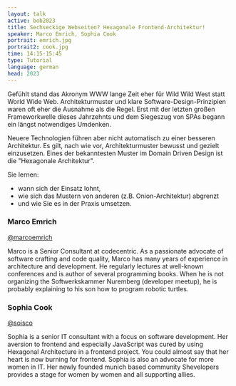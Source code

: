 ```yaml
---
layout: talk
active: bob2023
title: Sechseckige Webseiten? Hexagonale Frontend-Architektur!
speaker: Marco Emrich, Sophia Cook
portrait: emrich.jpg
portrait2: cook.jpg
time: 14:15-15:45
type: Tutorial
language: german
head: 2023
---
```


Gefühlt stand das Akronym WWW lange Zeit eher für Wild Wild West statt
World Wide Web. Architekturmuster und klare Software-Design-Prinzipien
waren oft eher die Ausnahme als die Regel. Erst mit der letzten großen
Frameworkwelle dieses Jahrzehnts und dem Siegeszug von SPAs begann ein
längst notwendiges Umdenken.

Neuere Technologien führen aber nicht automatisch zu einer besseren
Architektur. Es gilt, nach wie vor, Architekturmuster bewusst und
gezielt einzusetzen. Eines der bekanntesten Muster im Domain Driven
Design ist die "Hexagonale Architektur".

Sie lernen:

* wann sich der Einsatz lohnt, 
* wie sich das Mustern von anderen (z.B. Onion-Architektur)  abgrenzt 
* und wie Sie es in der Praxis umsetzen.


### Marco Emrich

[@marcoemrich](http://twitter.com/marcoemrich)

Marco is a Senior Consultant at codecentric. As a passionate advocate
of software crafting and code quality, Marco has many years of
experience in architecture and development. He regularly lectures at
well-known conferences and is author of several programming
books. When he is not organizing the Softwerkskammer Nuremberg
(developer meetup), he is probably explaining to his son how to
program robotic turtles.

### Sophia Cook

[@soisco](http://twitter.com/soisco)

Sophia is a senior IT consultant with a focus on software development. Her
aversion to frontend and especially JavaScript was cured by using Hexagonal
Architecture in a frontend project. You could almost say that her heart is
now burning for frontend. Sophia is also an advocate for more women in IT.
Her newly founded munich based community  Shevelopers provides a stage for
women by women and all supporting allies.
